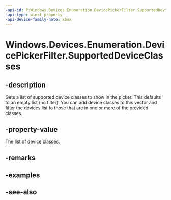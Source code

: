 ```yaml
---
-api-id: P:Windows.Devices.Enumeration.DevicePickerFilter.SupportedDeviceClasses
-api-type: winrt property
-api-device-family-note: xbox
---
```


<!-- Property syntax
public Windows.Foundation.Collections.IVector<Windows.Devices.Enumeration.DeviceClass> SupportedDeviceClasses { get; }
-->

# Windows.Devices.Enumeration.DevicePickerFilter.SupportedDeviceClasses

## -description
Gets a list of supported device classes to show in the picker. This defaults to an empty list (no filter). You can add device classes to this vector and filter the devices list to those that are in one or more of the provided classes.

## -property-value
The list of device classes.

## -remarks

## -examples

## -see-also
